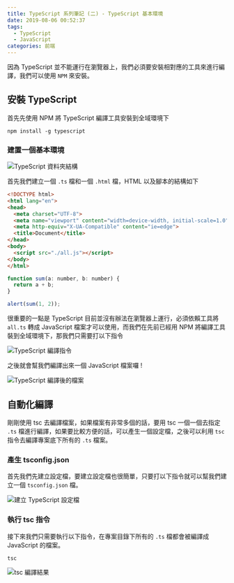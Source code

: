 ```yaml
---
title: TypeScript 系列筆記 (二) - TypeScript 基本環境
date: 2019-08-06 00:52:37
tags: 
  - TypeScript
  - JavaScript
categories: 前端
---
```


因為 TypeScript 並不能運行在瀏覽器上，我們必須要安裝相對應的工具來進行編譯，我們可以使用 `NPM` 來安裝。

## 安裝 TypeScript
首先先使用 NPM 將 TypeScript 編譯工具安裝到全域環境下

``` 
npm install -g typescript
```

### 建置一個基本環境
![TypeScript 資料夾結構](https://firebasestorage.googleapis.com/v0/b/it-blog-a274d.appspot.com/o/ts-category.PNG?alt=media&token=5126d37c-91c8-4be4-9462-de8cf381def1)

首先我們建立一個 `.ts` 檔和一個 `.html` 檔，HTML 以及腳本的結構如下

``` HTML
<!DOCTYPE html>
<html lang="en">
<head>
  <meta charset="UTF-8">
  <meta name="viewport" content="width=device-width, initial-scale=1.0">
  <meta http-equiv="X-UA-Compatible" content="ie=edge">
  <title>Document</title>
</head>
<body>
  <script src="./all.js"></script>
</body>
</html>
```

``` JavaScript
function sum(a: number, b: number) {
  return a + b;
}

alert(sum(1, 2)); 
```

很重要的一點是 TypeScript 目前並沒有辦法在瀏覽器上運行，必須依賴工具將 `all.ts` 轉成 JavaScript 檔案才可以使用，而我們在先前已經用 NPM 將編譯工具裝到全域環境下，那我們只需要打以下指令

![TypeScript 編譯指令](https://firebasestorage.googleapis.com/v0/b/it-blog-a274d.appspot.com/o/tsc.PNG?alt=media&token=efb34742-4cb9-4175-99cd-bf21a9b02324)

之後就會幫我們編譯出來一個 JavaScript 檔案囉 !

![TypeScript 編譯後的檔案](https://firebasestorage.googleapis.com/v0/b/it-blog-a274d.appspot.com/o/tsc%20result.PNG?alt=media&token=25c3ede5-9d52-4d84-91e4-cf735b8b32b1)

## 自動化編譯
剛剛使用 tsc 去編譯檔案，如果檔案有非常多個的話，要用 tsc 一個一個去指定 `.ts` 檔進行編譯，如果要比較方便的話，可以產生一個設定檔，之後可以利用 `tsc` 指令去編譯專案底下所有的 `.ts` 檔案。

### 產生 tsconfig.json
首先我們先建立設定檔，要建立設定檔也很簡單，只要打以下指令就可以幫我們建立一個 `tsconfig.json` 檔。

![建立 TypeScript 設定檔](https://firebasestorage.googleapis.com/v0/b/it-blog-a274d.appspot.com/o/tsc%20--init.PNG?alt=media&token=4454b94c-5dfa-429d-9ba4-3e28333beca8)

### 執行 tsc 指令
接下來我們只需要執行以下指令，在專案目錄下所有的 `.ts` 檔都會被編譯成 JavaScript 的檔案。
``` hash
tsc
```
![tsc 編譯結果](https://firebasestorage.googleapis.com/v0/b/it-blog-a274d.appspot.com/o/ts%20%E7%B7%A8%E8%AD%AF.PNG?alt=media&token=54a295d1-e855-48c7-bd27-3d4ce131cb5d)

